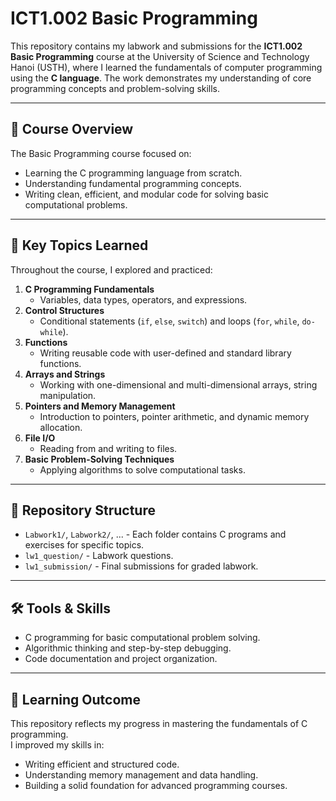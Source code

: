 # ICT1.002 Basic Programming

This repository contains my labwork and submissions for the **ICT1.002 Basic Programming** course at the University of Science and Technology Hanoi (USTH), where I learned the fundamentals of computer programming using the **C language**. The work demonstrates my understanding of core programming concepts and problem-solving skills.

---

## 📘 Course Overview
The Basic Programming course focused on:
- Learning the C programming language from scratch.
- Understanding fundamental programming concepts.
- Writing clean, efficient, and modular code for solving basic computational problems.

---

## 🧠 Key Topics Learned
Throughout the course, I explored and practiced:
1. **C Programming Fundamentals**  
   - Variables, data types, operators, and expressions.
2. **Control Structures**  
   - Conditional statements (`if`, `else`, `switch`) and loops (`for`, `while`, `do-while`).
3. **Functions**  
   - Writing reusable code with user-defined and standard library functions.
4. **Arrays and Strings**  
   - Working with one-dimensional and multi-dimensional arrays, string manipulation.
5. **Pointers and Memory Management**  
   - Introduction to pointers, pointer arithmetic, and dynamic memory allocation.
6. **File I/O**  
   - Reading from and writing to files.
7. **Basic Problem-Solving Techniques**  
   - Applying algorithms to solve computational tasks.

---

## 📂 Repository Structure
- `Labwork1/`, `Labwork2/`, ... - Each folder contains C programs and exercises for specific topics.
- `lw1_question/` - Labwork questions.
- `lw1_submission/` - Final submissions for graded labwork.

---

## 🛠 Tools & Skills
- C programming for basic computational problem solving.
- Algorithmic thinking and step-by-step debugging.
- Code documentation and project organization.

---

## 🚀 Learning Outcome
This repository reflects my progress in mastering the fundamentals of C programming.  
I improved my skills in:
- Writing efficient and structured code.
- Understanding memory management and data handling.
- Building a solid foundation for advanced programming courses.
